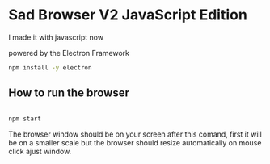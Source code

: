 # Sad Browser V2 JavaScript Edition

I made it with javascript now

powered by the Electron Framework

``` bash 
npm install -y electron
```

## How to run the browser 

```Javascript 

npm start

```

The browser window should be on your screen after this comand, first it will be on a smaller scale but the browser should resize automatically on mouse click ajust window. 
